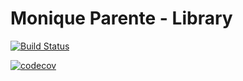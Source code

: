# Monique Parente - Library

[![Build Status](https://travis-ci.com/dougllasfps/library-api.svg?branch=master)](https://travis-ci.com/dougllasfps/library-api)

[![codecov](https://codecov.io/gh/dougllasfps/library-api/branch/master/graph/badge.svg)](https://codecov.io/gh/dougllasfps/library-api)

